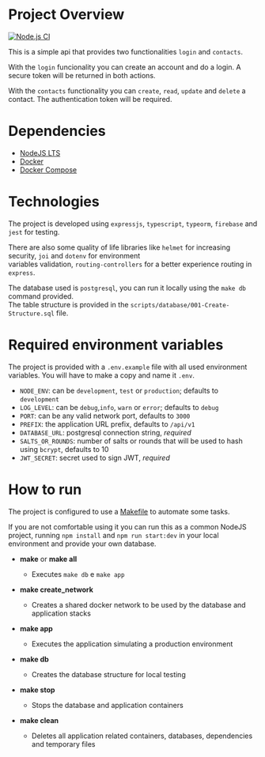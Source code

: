 # Project Overview

[![Node.js CI](https://github.com/jsilvaigor/contact-list/actions/workflows/node.js.yml/badge.svg)](https://github.com/jsilvaigor/contact-list/actions/workflows/node.js.yml)

This is a simple api that provides two functionalities `login` and `contacts`. 

With the `login` funcionality you can create an account and do a login. A secure token will be returned in both actions. 

With the `contacts` functionality you can `create`, `read`, `update` and `delete` a contact. The authentication token will be required.

# Dependencies
- [NodeJS LTS](https://nodejs.org/en/download/)
- [Docker](https://www.docker.com/products/docker-desktop)
- [Docker Compose](https://docs.docker.com/compose/install/)

# Technologies

The project is developed using `expressjs`, `typescript`, `typeorm`, `firebase` and `jest` for testing.

There are also some quality of life libraries like `helmet` for increasing security, `joi` and `dotenv` for environment \
variables validation, `routing-controllers` for a better experience routing in `express`.

The database used is `postgresql`, you can run it locally using the `make db` command provided.\
The table structure is provided in the `scripts/database/001-Create-Structure.sql` file.

# Required environment variables

The project is provided with a `.env.example` file with all used environment variables. You will have to make a copy and name it `.env`.

- `NODE_ENV`: can be `development`, `test` or `production`; defaults to `development`
- `LOG_LEVEL`: can be `debug`,`info`, `warn` or `error`; defaults to `debug`
- `PORT`: can be any valid network port, defaults to `3000`
- `PREFIX`: the application URL prefix, defaults to `/api/v1`
- `DATABASE_URL`: postgresql connection string, *required*
- `SALTS_OR_ROUNDS`: number of salts or rounds that will be used to hash using `bcrypt`, defaults to 10
- `JWT_SECRET`: secret used to sign JWT, *required*

# How to run

The project is configured to use a [Makefile](https://www.gnu.org/software/make/) to automate some tasks.

If you are not comfortable using it you can run this as a common NodeJS project, running `npm install` and `npm run start:dev` in your local environment and provide your own database.

- **make** or **make all**

    - Executes `make db` e `make app`

- **make create_network**

    - Creates a shared docker network to be used by the database and application stacks

- **make app**
    - Executes the application simulating a production environment

- **make db**

    - Creates the database structure for local testing

- **make stop**

    - Stops the database and application containers

- **make clean**

    - Deletes all application related containers, databases, dependencies and temporary files






